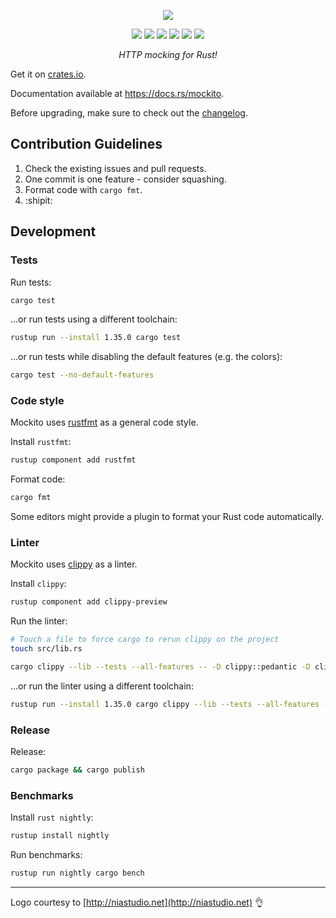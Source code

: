 <p>
  <p align="center"><img src="https://raw.githubusercontent.com/lipanski/mockito/master/docs/logo-black.png"></p>
  <p align="center">
    <a href="https://docs.rs/mockito"><img src="https://docs.rs/mockito/badge.svg"></a>
    <a href="https://crates.io/crates/mockito"><img src="https://img.shields.io/crates/v/mockito.svg"></a>
    <img src="https://img.shields.io/badge/rust%20version-%3E%3D1.35.0-orange">
    <a href="https://crates.io/crates/mockito"><img src="https://img.shields.io/crates/d/mockito"></a>
    <a href="https://travis-ci.org/lipanski/mockito"><img src="https://travis-ci.org/lipanski/mockito.svg?branch=master"></a>
    <a href="https://ci.appveyor.com/project/lipanski/mockito"><img src="https://ci.appveyor.com/api/projects/status/github/lipanski/mockito?branch=master&svg=true"></a>
  </p>
  <p align="center"><em>HTTP mocking for Rust!</em></p>
</p>

Get it on [crates.io](https://crates.io/crates/mockito/).

Documentation available at <https://docs.rs/mockito>.

Before upgrading, make sure to check out the [changelog](https://github.com/lipanski/mockito/releases).

## Contribution Guidelines

1. Check the existing issues and pull requests.
2. One commit is one feature - consider squashing.
3. Format code with `cargo fmt`.
4. :shipit:

## Development

### Tests

Run tests:

```sh
cargo test
```

...or run tests using a different toolchain:

```sh
rustup run --install 1.35.0 cargo test
```

...or run tests while disabling the default features (e.g. the colors):

```sh
cargo test --no-default-features
```

### Code style

Mockito uses [rustfmt](https://github.com/rust-lang/rustfmt) as a general code style.

Install `rustfmt`:

```sh
rustup component add rustfmt
```

Format code:

```sh
cargo fmt
```

Some editors might provide a plugin to format your Rust code automatically.

### Linter

Mockito uses [clippy](https://github.com/rust-lang/rust-clippy) as a linter.

Install `clippy`:

```sh
rustup component add clippy-preview
```

Run the linter:

```sh
# Touch a file to force cargo to rerun clippy on the project
touch src/lib.rs

cargo clippy --lib --tests --all-features -- -D clippy::pedantic -D clippy::nursery
```

...or run the linter using a different toolchain:

```sh
rustup run --install 1.35.0 cargo clippy --lib --tests --all-features -- -D clippy::pedantic -D clippy::nursery
```

### Release

Release:

```sh
cargo package && cargo publish
```

### Benchmarks

Install `rust nightly`:

```sh
rustup install nightly
```

Run benchmarks:

```sh
rustup run nightly cargo bench
```

---

Logo courtesy to [http://niastudio.net](http://niastudio.net) :ok_hand:
